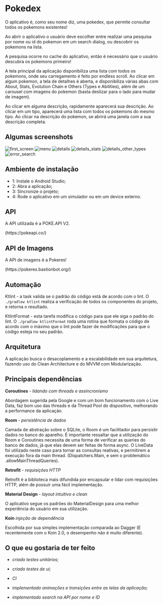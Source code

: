 # Pokedex

O aplicativo é, como seu nome diz, uma pokedex, que permite consultar todos os pokemons existentes!

Ao abrir o aplicativo o usuário deve escolher entre realizar uma pesquisa por nome ou id do pokemon em um search dialog, ou descobrir os pokemons na lista.

A pesquisa ocorre no cache do aplicativo, então é necessário que o usuário descubra os pokemons primeiro!

A tela principal da aplicação disponibiliza uma lista com todos os pokemons, onde seu carregamento é feito por endless scroll.
Ao clicar em algum pokemon, a tela de detalhes é aberta, e disponibiliza várias abas com About, Stats, Evolution Chain e Others (Types e Abilities), além de um carousel com imagens do pokemon (basta deslizar para o lado para mudar de imagem).

Ao clicar em alguma descrição, rapidamente aparecerá sua descrição.
Ao clicar em um tipo, aparecerá uma lista com todos os pokemons do mesmo tipo.
Ao clicar na descrição do pokemon, se abrirá uma janela com a sua descrição completa.

## Algumas screenshots
![first_screen](https://github.com/jsouza678/pokedex/blob/master/screenshots/resized/first_screen.png) 
![menu](https://github.com/jsouza678/pokedex/blob/master/screenshots/resized/menu.png) 
![details](https://github.com/jsouza678/pokedex/blob/master/screenshots/resized/details_root.png)
![details_stats](https://github.com/jsouza678/pokedex/blob/master/screenshots/resized/details_stats.png)
![details_other_types](https://github.com/jsouza678/pokedex/blob/master/screenshots/resized/details_other_types.png)
![error_search](https://github.com/jsouza678/pokedex/blob/master/screenshots/resized/error_.png)

## Ambiente de instalação
* 1: Instale o Android Studio;
* 2: Abra a aplicação;
* 3: Sincronize o projeto;
* 4: Rode o aplicativo em um simulador ou em um device externo.

## API
<p>A API utilizada é a POKE.API V2.</p>
(https://pokeapi.co/)

## API de Imagens
<p>A API de imagens é a Pokeres!</p>
(https://pokeres.bastionbot.org/)

## Automação
Ktlint - a task valida se o padrão do código está de acordo com o lint. 
O `./gradlew ktlint` realiza a verificação de todos os componentes do projeto, e retorna o resultado.

KtlintFormat - esta tarefa modifica o código para que ele siga o padrão do lint. 
O `./gradlew ktlintFormat` roda uma rotina que formata o código de acordo com o máximo que o lint pode fazer de modificações para que o código esteja no seu padrão.

 ## Arquitetura
 A aplicação busca o desacoplamento e a escalabilidade em sua arquitetura, fazendo uso do Clean Architecture e do MVVM com Modularização.

 ## Principais dependências

**Coroutines** - _lidando com threads e assincronismo_
 <p>Abordagem sugerida pela Google e com um bom funcionamento com o Live Data, faz bom uso das threads e da Thread Pool do dispositivo, melhorando a performance da aplicação.</p>

**Room** - _persistência de dados_
 <p>Camada de abstração sobre o SQLite, o Room é um facilitador para persistir dados no banco do aparelho. 
 É importante ressaltar que a utilização do Room e Coroutines necessita de uma forma de verificar as queries do banco de dados, já que elas devem ser feitas de forma async.
 O LiveData foi utilizado neste caso para tornar as consultas reativas, e permitirem a execução fora da main thread. (Dispatchers.Main, e sem o problemático .allowMainThreadQueries).

**Retrofit** - _requisições HTTP_
 <p>Retrofit é a biblioteca mais difundida por encapsular e lidar com requisições HTTP, além de possuir uma fácil implementação.</p>
 
 **Material Design** - _layout intuitivo e clean_
 <p>O aplicativo segue os padrões do MaterialDesign para uma melhor experiência do usuário em sua utilização.</p>
 
 **Koin** _injeção de dependência_
 <p>Escolhida por sua simples implementação comparada ao Dagger (E recentemente com o Koin 2.0, o desempenho não é muito diferente).</p>

## O que eu gostaria de ter feito

 * _criado testes unitários;_
 
 * _criado testes de ui;_
 
 * _CI_
 
 * _implementado animações e transições entre as telas da aplicação;_  
 
 * _implementado search na API por nome e ID_
